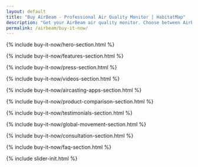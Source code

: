 ```yaml
---
layout: default
title: "Buy AirBeam - Professional Air Quality Monitor | HabitatMap"
description: "Get your AirBeam air quality monitor. Choose between AirBeam Mini ($99) for personal use or AirBeam 3 ($199) for research. No subscriptions, complete data ownership."
permalink: /airbeam/buy-it-now/
---
```


{% include buy-it-now/hero-section.html %}

{% include buy-it-now/features-section.html %}

{% include buy-it-now/press-section.html %}

{% include buy-it-now/videos-section.html %}

{% include buy-it-now/aircasting-apps-section.html %}

{% include buy-it-now/product-comparison-section.html %}

{% include buy-it-now/testimonials-section.html %}

{% include buy-it-now/global-movement-section.html %}

{% include buy-it-now/consultation-section.html %}

{% include buy-it-now/faq-section.html %}

{% include slider-init.html %}
